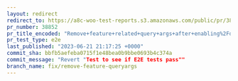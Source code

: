 ```yaml
---
layout: redirect
redirect_to: https://a8c-woo-test-reports.s3.amazonaws.com/public/pr/38852/e2e/index.html
pr_number: 38852
pr_title_encoded: "Remove+feature+related+query+args+after+enabling%2Fdisabling+it"
pr_test_type: e2e
last_published: "2023-06-21 21:17:25 +0000"
commit_sha: bbfb5aefeba0715f1e48bea0b9bbe0693b4c374a
commit_message: "Revert "Test to see if E2E tests pass""
branch_name: fix/remove-feature-queryargs
---
```

